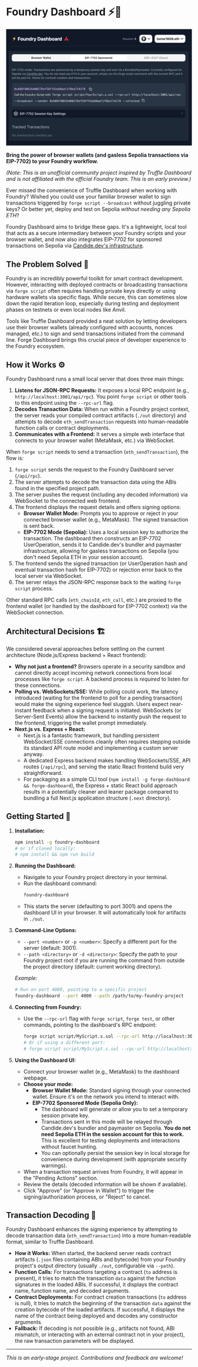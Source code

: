 # Foundry Dashboard ⚡️🦊

![Foundry Dashboard](images/image-2.png)

**Bring the power of browser wallets (and gasless Sepolia transactions via EIP-7702) to your Foundry workflow.**

*(Note: This is an unofficial community project inspired by Truffle Dashboard and is not affiliated with the official Foundry team. This is an early preview.)*

Ever missed the convenience of Truffle Dashboard when working with Foundry? Wished you could use your familiar browser wallet to sign transactions triggered by `forge script --broadcast` without juggling private keys? Or better yet, deploy and test on Sepolia *without needing any Sepolia ETH*?

Foundry Dashboard aims to bridge these gaps. It's a lightweight, local tool that acts as a secure intermediary between your Foundry scripts and your browser wallet, and now also integrates EIP-7702 for sponsored transactions on Sepolia via [Candide.dev's infrastructure](https://candide.dev).

## The Problem Solved 🧩

Foundry is an incredibly powerful toolkit for smart contract development. However, interacting with deployed contracts or broadcasting transactions via `forge script` often requires handling private keys directly or using hardware wallets via specific flags. While secure, this can sometimes slow down the rapid iteration loop, especially during testing and deployment phases on testnets or even local nodes like Anvil.

Tools like Truffle Dashboard provided a neat solution by letting developers use their browser wallets (already configured with accounts, nonces managed, etc.) to sign and send transactions initiated from the command line. Forge Dashboard brings this crucial piece of developer experience to the Foundry ecosystem.

## How it Works ⚙️

Foundry Dashboard runs a small local server that does three main things:

1.  **Listens for JSON-RPC Requests:** It exposes a local RPC endpoint (e.g., `http://localhost:3001/api/rpc`). You point `forge script` or other tools to this endpoint using the `--rpc-url` flag.
2.  **Decodes Transaction Data:** When run within a Foundry project context, the server reads your compiled contract artifacts (`./out` directory) and attempts to decode `eth_sendTransaction` requests into human-readable function calls or contract deployments.
3.  **Communicates with a Frontend:** It serves a simple web interface that connects to your browser wallet (MetaMask, etc.) via WebSocket.

When `forge script` needs to send a transaction (`eth_sendTransaction`), the flow is:

1.  `forge script` sends the request to the Foundry Dashboard server (`/api/rpc`).
2.  The server attempts to decode the transaction data using the ABIs found in the specified project path.
3.  The server pushes the request (including any decoded information) via WebSocket to the connected web frontend.
4.  The frontend displays the request details and offers signing options:
    *   **Browser Wallet Mode:** Prompts you to approve or reject in your connected browser wallet (e.g., MetaMask). The signed transaction is sent back.
    *   **EIP-7702 Mode (Sepolia):** Uses a local session key to authorize the transaction. The dashboard then constructs an EIP-7702 UserOperation, sends it to Candide.dev's bundler and paymaster infrastructure, allowing for gasless transactions on Sepolia (you don't need Sepolia ETH in your session account).
5.  The frontend sends the signed transaction (or UserOperation hash and eventual transaction hash for EIP-7702) or rejection error back to the local server via WebSocket.
6.  The server relays the JSON-RPC response back to the waiting `forge script` process.

Other standard RPC calls (`eth_chainId`, `eth_call`, etc.) are proxied to the frontend wallet (or handled by the dashboard for EIP-7702 context) via the WebSocket connection.

## Architectural Decisions 🏗️

We considered several approaches before settling on the current architecture (Node.js/Express backend + React frontend):

*   **Why not just a frontend?** Browsers operate in a security sandbox and cannot directly accept incoming network connections from local processes like `forge script`. A backend process is *required* to listen for these connections.
*   **Polling vs. WebSockets/SSE:** While polling could work, the latency introduced (waiting for the frontend to poll for a pending transaction) would make the signing experience feel sluggish. Users expect near-instant feedback when a signing request is initiated. WebSockets (or Server-Sent Events) allow the backend to instantly push the request to the frontend, triggering the wallet prompt immediately.
*   **Next.js vs. Express + React:**
    *   Next.js is a fantastic framework, but handling persistent WebSocket/SSE connections cleanly often requires stepping outside its standard API route model and implementing a custom server anyway.
    *   A dedicated Express backend makes handling WebSockets/SSE, API routes (`/api/rpc`), and serving the static React frontend build very straightforward.
    *   For packaging as a simple CLI tool (`npm install -g forge-dashboard && forge-dashboard`), the Express + static React build approach results in a potentially cleaner and leaner package compared to bundling a full Next.js application structure (`.next` directory).

## Getting Started 🚀

1.  **Installation:**
    ```bash
    npm install -g foundry-dashboard
    # or if cloned locally:
    # npm install && npm run build
    ```

2.  **Running the Dashboard:**
    *   Navigate to your Foundry project directory in your terminal.
    *   Run the dashboard command:
        ```bash
        foundry-dashboard
        ```
    *   This starts the server (defaulting to port 3001) and opens the dashboard UI in your browser. It will automatically look for artifacts in `./out`.

3.  **Command-Line Options:**
    *   `--port <number>` or `-p <number>`: Specify a different port for the server (default: 3001).
    *   `--path <directory>` or `-d <directory>`: Specify the path to your Foundry project root if you are running the command from outside the project directory (default: current working directory).

    *Example:*
    ```bash
    # Run on port 4000, pointing to a specific project
    foundry-dashboard --port 4000 --path /path/to/my-foundry-project
    ```

4.  **Connecting from Foundry:**
    *   Use the `--rpc-url` flag with `forge script`, `forge test`, or other commands, pointing to the dashboard's RPC endpoint:
        ```bash
        forge script script/MyScript.s.sol --rpc-url http://localhost:3001/api/rpc --broadcast
        # Or if using a different port:
        # forge script script/MyScript.s.sol --rpc-url http://localhost:4000/api/rpc --broadcast
        ```

5.  **Using the Dashboard UI:**
    *   Connect your browser wallet (e.g., MetaMask) to the dashboard webpage.
    *   **Choose your mode:**
        *   **Browser Wallet Mode:** Standard signing through your connected wallet. Ensure it's on the network you intend to interact with.
        *   **EIP-7702 Sponsored Mode (Sepolia Only):**
            *   The dashboard will generate or allow you to set a temporary session private key.
            *   Transactions sent in this mode will be relayed through Candide.dev's bundler and paymaster on Sepolia. **You do not need Sepolia ETH in the session account for this to work.** This is excellent for testing deployments and interactions without faucet hunting.
            *   You can optionally persist the session key in local storage for convenience during development (with appropriate security warnings).
    *   When a transaction request arrives from Foundry, it will appear in the "Pending Actions" section.
    *   Review the details (decoded information will be shown if available).
    *   Click "Approve" (or "Approve in Wallet") to trigger the signing/authorization process, or "Reject" to cancel.

## Transaction Decoding 🧐

Foundry Dashboard enhances the signing experience by attempting to decode transaction data (`eth_sendTransaction`) into a more human-readable format, similar to Truffle Dashboard.

*   **How it Works:** When started, the backend server reads contract artifacts (`.json` files containing ABIs and bytecode) from your Foundry project's output directory (usually `./out`, configurable via `--path`).
*   **Function Calls:** For transactions targeting a contract (`to` address is present), it tries to match the transaction `data` against the function signatures in the loaded ABIs. If successful, it displays the contract name, function name, and decoded arguments.
*   **Contract Deployments:** For contract creation transactions (`to` address is null), it tries to match the beginning of the transaction `data` against the creation bytecode of the loaded artifacts. If successful, it displays the name of the contract being deployed and decodes any constructor arguments.
*   **Fallback:** If decoding is not possible (e.g., artifacts not found, ABI mismatch, or interacting with an external contract not in your project), the raw transaction parameters will be displayed.

---

*This is an early-stage project. Contributions and feedback are welcome!*

